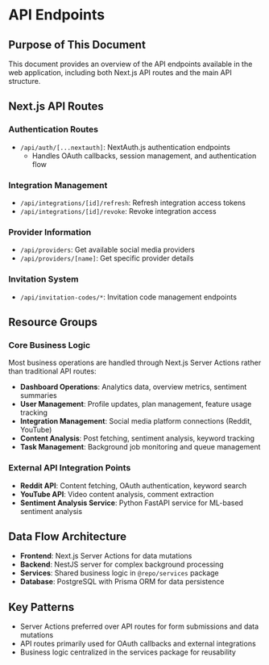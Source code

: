# API Endpoints

## Purpose of This Document

This document provides an overview of the API endpoints available in the web application, including both Next.js API routes and the main API structure.

## Next.js API Routes

### Authentication Routes

- `/api/auth/[...nextauth]`: NextAuth.js authentication endpoints
  - Handles OAuth callbacks, session management, and authentication flow

### Integration Management

- `/api/integrations/[id]/refresh`: Refresh integration access tokens
- `/api/integrations/[id]/revoke`: Revoke integration access

### Provider Information

- `/api/providers`: Get available social media providers
- `/api/providers/[name]`: Get specific provider details

### Invitation System

- `/api/invitation-codes/*`: Invitation code management endpoints

## Resource Groups

### Core Business Logic

Most business operations are handled through Next.js Server Actions rather than traditional API routes:

- **Dashboard Operations**: Analytics data, overview metrics, sentiment summaries
- **User Management**: Profile updates, plan management, feature usage tracking
- **Integration Management**: Social media platform connections (Reddit, YouTube)
- **Content Analysis**: Post fetching, sentiment analysis, keyword tracking
- **Task Management**: Background job monitoring and queue management

### External API Integration Points

- **Reddit API**: Content fetching, OAuth authentication, keyword search
- **YouTube API**: Video content analysis, comment extraction
- **Sentiment Analysis Service**: Python FastAPI service for ML-based sentiment analysis

## Data Flow Architecture

- **Frontend**: Next.js Server Actions for data mutations
- **Backend**: NestJS server for complex background processing
- **Services**: Shared business logic in `@repo/services` package
- **Database**: PostgreSQL with Prisma ORM for data persistence

## Key Patterns

- Server Actions preferred over API routes for form submissions and data mutations
- API routes primarily used for OAuth callbacks and external integrations
- Business logic centralized in the services package for reusability
